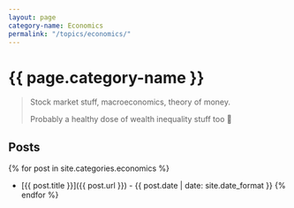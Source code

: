 ```yaml
---
layout: page
category-name: Economics
permalink: "/topics/economics/"
---
```


# {{ page.category-name }}

> Stock market stuff, macroeconomics, theory of money. 
>
> Probably a healthy dose of wealth inequality stuff too 💸

## Posts

{% for post in site.categories.economics %}
 * [{{ post.title }}]({{ post.url }}) - {{ post.date | date: site.date_format }}
{% endfor %}
